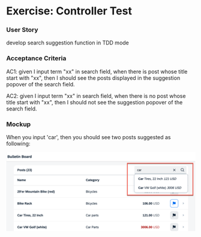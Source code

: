 # Exercise: Controller Test
### User Story
develop search suggestion function in TDD mode

### Acceptance Criteria
AC1: given I input term "xx" in search field, when there is post whose title start with "xx", then I should see the posts displayed in the suggestion popover of the search field.

AC2: given I input term "xx" in search field, when there is no post whose title start with "xx", then I should not see the suggestion popover of the search field.
### Mockup
When you input 'car', then you should see two posts suggested as following:

![image](https://github.com/letilvy/ui5-ase-demo/blob/tdd_exercise_search/requirement/suggestion.png)
   


 
